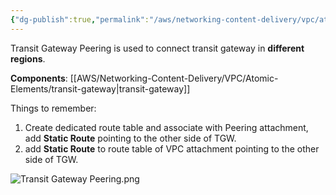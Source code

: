 ```yaml
---
{"dg-publish":true,"permalink":"/aws/networking-content-delivery/vpc/atomic-elements/transit-gateway-peering/","title":"Transit Gateway Peering"}
---
```


Transit Gateway Peering is used to connect transit gateway in **different regions**.

**Components**:
[[AWS/Networking-Content-Delivery/VPC/Atomic-Elements/transit-gateway\|transit-gateway]] 

Things to remember: 
1. Create dedicated route table and associate with Peering attachment, add **Static Route** pointing to the other side of TGW.
2. add **Static Route** to route table of VPC attachment pointing to the other side of TGW.

![Transit Gateway Peering.png](/img/user/AWS/Networking-Content-Delivery/VPC/png/Atomic-Elements/Transit%20Gateway%20Peering.png)